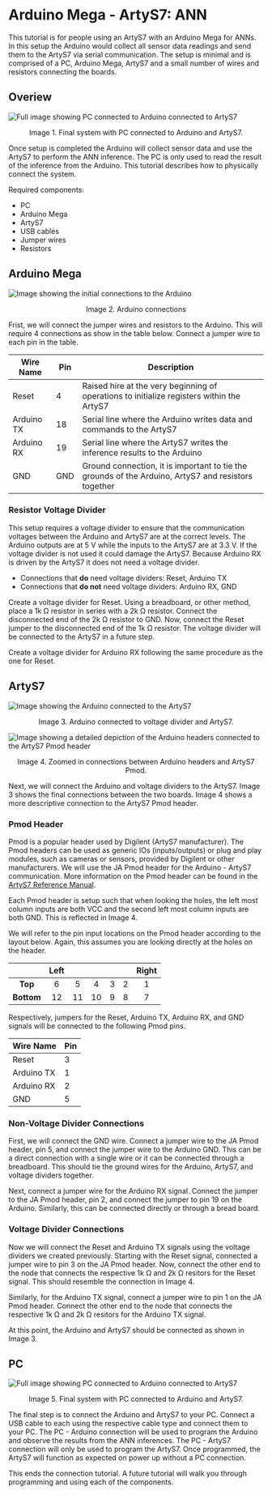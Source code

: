 # Arduino Mega - ArtyS7: ANN

This tutorial is for people using an ArtyS7 with an Arduino Mega for ANNs. In this setup the Arduino would collect all sensor data readings and send them to the ArtyS7 via serial communication. The setup is minimal and is comprised of a PC, Arduino Mega, ArtyS7 and a small number of wires and resistors connecting the boards. 

## Overiew

![Full image showing PC connected to Arduino connected to ArtyS7](https://icii.io/wp-content/uploads/2022/01/ANNArtyS7.png)
<p align="center">Image 1. Final system with PC connected to Arduino and ArtyS7.</p>

Once setup is completed the Arduino will collect sensor data and use the ArtyS7 to perform the ANN inference. The PC is only used to read the result of the inference from the Arduino. This tutorial describes how to physically connect the system. 

Required components: 
- PC
- Arduino Mega
- ArtyS7
- USB cables
- Jumper wires
- Resistors




## Arduino Mega
![Image showing the initial connections to the Arduino](https://icii.io/wp-content/uploads/2022/01/Arduino-Mega-Connections.png)
<p align="center">Image 2. Arduino connections</p>

Frist, we will connect the jumper wires and resistors to the Arduino. This will require 4 connections as show in the table below. Connect a jumper wire to each pin in the table. 

| Wire Name  | Pin   | Description | 
| -----      | ----- | ----- |
| Reset      | 4     | Raised hire at the very beginning of operations to initialize registers within the ArtyS7 |
| Arduino TX | 18    | Serial line where the Arduino writes data and commands to the ArtyS7 |
| Arduino RX | 19    | Serial line where the ArtyS7 writes the inference results to the Arduino |
| GND        | GND   | Ground connection, it is important to tie the grounds of the Arduino, ArtyS7 and resistors together |

### Resistor Voltage Divider
This setup requires a voltage divider to ensure that the communication voltages between the Arduino and ArtyS7 are at the correct levels. The Arduino outputs are at 5 V while the inputs to the ArtyS7 are at 3.3 V. If the voltage divider is not used it could damage the ArtyS7. Because Arduino RX is driven by the ArtyS7 it does not need a voltage divider. 
- Connections that **do** need voltage dividers: Reset, Arduino TX
- Connections that **do not** need voltage dividers: Arduino RX, GND

Create a voltage divider for Reset. Using a breadboard, or other method, place a 1k &#x2126; resistor in series with a 2k &#x2126; resistor. Connect the disconnected end of the 2k &#x2126; resistor to GND. Now, connect the Reset jumper to the disconnected end of the 1k &#x2126; resistor. The voltage divider will be connected to the ArtyS7 in a future step. 

Create a voltage divider for Arduino RX following the same procedure as the one for Reset. 
 


## ArtyS7
![Image showing the Arduino connected to the ArtyS7](https://icii.io/wp-content/uploads/2022/01/Arduino-Connected-To-ArtyS7.png)
<p align="center">Image 3. Arduino connected to voltage divider and ArtyS7.</p>


![Image showing a detailed depiction of the Arduino headers connected to the ArtyS7 Pmod header](https://icii.io/wp-content/uploads/2022/01/PMOD-To-Arduino.png)
<p align="center">Image 4. Zoomed in connections between Arduino headers and ArtyS7 Pmod.</p>

Next, we will connect the Arduino and voltage dividers to the ArtyS7. Image 3 shows the final connections between the two boards. Image 4 shows a more descriptive connection to the ArtyS7 Pmod header. 

### Pmod Header
Pmod is a popular header used by Digilent (ArtyS7 manufacturer). The Pmod headers can be used as generic IOs (inputs/outputs) or plug and play modules, such as cameras or sensors, provided by Digilent or other manufacturers. We will use the JA Pmod header for the Arduino - ArtyS7 communication. More information on the Pmod header can be found in the [ArtyS7 Reference Manual](https://digilent.com/reference/programmable-logic/arty-s7/reference-manual).

Each Pmod header is setup such that when looking the holes, the left most column inputs are both VCC and the second left most column inputs are both GND. This is reflected in Image 4. 

We will refer to the pin input locations on the Pmod header according to the layout below. Again, this assumes you are looking directly at the holes on the header.


| | Left  |  |  |  |  | Right |
| :-----: | :-----: | :-----: | :-----: | :-----: | :-----: | :-----: |
| **Top**    | 6  | 5  | 4  | 3 | 2 | 1 |
| **Bottom** | 12 | 11 | 10 | 9 | 8 | 7 |

Respectively, jumpers for the Reset, Arduino TX, Arduino RX, and GND signals will be connected to the following Pmod pins.


| Wire Name  | Pin   |  
| -----      | ----- | 
| Reset      |  3    | 
| Arduino TX |  1    | 
| Arduino RX |  2    | 
| GND        |  5    | 



### Non-Voltage Divider Connections
First, we will connect the GND wire. Connect a jumper wire to the JA Pmod header, pin 5, and connect the jumper wire to the Arduino GND. This can be a direct connection with a single wire or it can be connected through a breadboard. This should tie the ground wires for the Arduino, ArtyS7, and voltage dividers together. 

Next, connect a jumper wire for the Arduino RX signal. Connect the jumper to the JA Pmod header, pin 2, and connect the jumper to pin 19 on the Arduino. Similarly, this can be connected directly or through a bread board.  

### Voltage Divider Connections
Now we will connect the Reset and Arduino TX signals using the voltage dividers we created previously. Starting with the Reset signal, connected a jumper wire to pin 3 on the JA Pmod header. Now, connect the other end to the node that connects the respective 1k &#x2126; and 2k &#x2126; resitors for the Reset signal. This should resemble the connection in Image 4. 

Similarly, for the Arduino TX signal, connect a jumper wire to pin 1 on the JA Pmod header. Connect the other end to the node that connects the respective 1k &#x2126; and 2k &#x2126; resitors for the Arduino TX signal. 

At this point, the Arduino and ArtyS7 should be connected as shown in Image 3. 

## PC

![Full image showing PC connected to Arduino connected to ArtyS7](https://icii.io/wp-content/uploads/2022/01/ANNArtyS7.png)
<p align="center">Image 5. Final system with PC connected to Arduino and ArtyS7.</p>


The final step is to connect the Arduino and ArtyS7 to your PC. Connect a USB cable to each using the respective cable type and connect them to your PC. The PC - Arduino connection will be used to program the Arduino and observe the results from the ANN inferences. The PC - ArtyS7 connection will only be used to program the ArtyS7. Once programmed, the ArtyS7 will function as expected on power up without a PC connection.

This ends the connection tutorial. A future tutorial will walk you through programming and using each of the components. 
